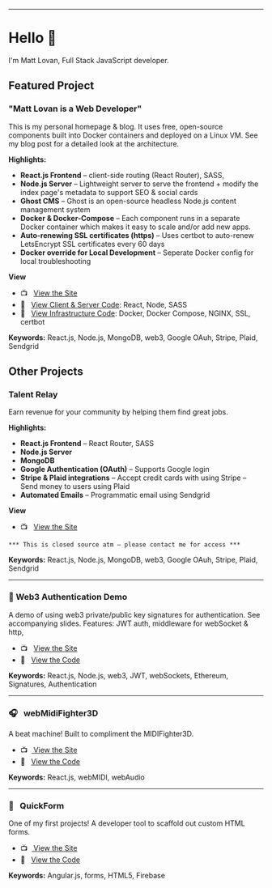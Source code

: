 <hr>

# Hello 👋

I'm Matt Lovan, Full Stack JavaScript developer.

## Featured Project

### "Matt Lovan is a Web Developer"
This is my personal homepage & blog. It uses free, open-source components built into Docker containers and deployed on a Linux VM. See my blog post for a detailed look at the architecture.

**Highlights:**
- **React.js Frontend** – client-side routing (React Router), SASS, 
- **Node.js Server** – Lightweight server to serve the frontend + modify the index page's metadata to support SEO & social cards 
- **Ghost CMS** – Ghost is an open-source headless Node.js content management system
- **Docker & Docker-Compose** – Each component runs in a separate Docker container which makes it easy to scale and/or add new apps.
- **Auto-renewing SSL certificates (https)** – Uses certbot to auto-renew LetsEncrypt SSL certificates every 60 days
- **Docker override for Local Development** – Seperate Docker config for local troubleshooting  


**View**
- 📺  &nbsp; [ View the Site](https://mattlovan.com)
- 💾  &nbsp; [View Client & Server Code](https://github.com/MagRelo/servesa-homepage): React, Node, SASS
- 💾  &nbsp; [View Infrastructure Code](https://github.com/MagRelo/servesa-compose): Docker, Docker Compose, NGINX, SSL, certbot

**Keywords:** React.js, Node.js, MongoDB, web3, Google OAuh, Stripe, Plaid, Sendgrid


## Other Projects

### Talent Relay
Earn revenue for your community by helping them find great jobs.

**Highlights:**
- **React.js Frontend** – React Router, SASS
- **Node.js Server**
- **MongoDB**
- **Google Authentication (OAuth)** – Supports Google login 
- **Stripe & Plaid integrations** – Accept credit cards with using Stripe – Send money to users using Plaid
- **Automated Emails** – Programmatic email using Sendgrid


**View**
- 📺  &nbsp; [ View the Site](https://talentrelay.app)

`*** This is closed source atm – please contact me for access ***`

**Keywords:** React.js, Node.js, MongoDB, web3, Google OAuh, Stripe, Plaid, Sendgrid

<hr>

###  🔐 Web3 Authentication Demo
A demo of using web3 private/public key signatures for authentication. See accompanying slides. Features: JWT auth, middleware for webSocket & http, 

- 📺  &nbsp; [ View the Site](https://magrelo.github.io/quickForm/#/)
- 💾  &nbsp; [ View the Code](https://github.com/MagRelo/midi)

**Keywords:** React.js, Node.js, web3, JWT, webSockets, Ethereum, Signatures, Authentication

<hr/>

###  🎧  &nbsp; webMidiFighter3D
A beat machine! Built to compliment the MIDIFighter3D.

- 📺  &nbsp;[ View the Site](https://midifighter.mattlovan.com)
- 💾  &nbsp; [ View the Code](https://github.com/MagRelo/midi)

**Keywords:** React.js, webMIDI, webAudio

<hr/>

###  📑 &nbsp; QuickForm
One of my first projects! A developer tool to scaffold out custom HTML forms.

- 📺  &nbsp;[ View the Site](https://magrelo.github.io/quickForm/#/)
- 💾  &nbsp; [ View the Code](https://github.com/MagRelo/quickForm)

**Keywords:** Angular.js, forms, HTML5, Firebase

